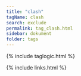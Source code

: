 ```yaml
---
title: "clash"
tagName: clash
search: exclude
permalink: tag_clash.html
sidebar: dokument
folder: tags
---
```

{% include taglogic.html %}

{% include links.html %}
